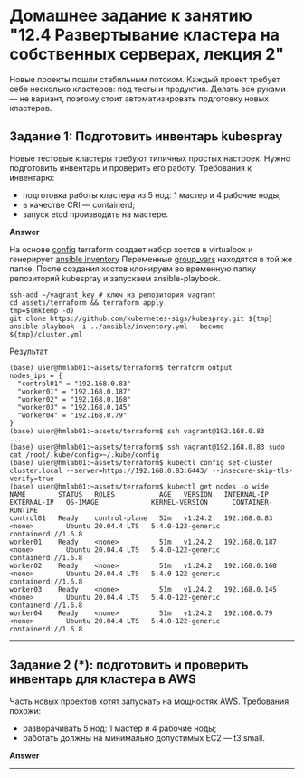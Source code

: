 # Домашнее задание к занятию "12.4 Развертывание кластера на собственных серверах, лекция 2"
Новые проекты пошли стабильным потоком. Каждый проект требует себе несколько кластеров: под тесты и продуктив. Делать все руками — не вариант, поэтому стоит автоматизировать подготовку новых кластеров.

## Задание 1: Подготовить инвентарь kubespray
Новые тестовые кластеры требуют типичных простых настроек. Нужно подготовить инвентарь и проверить его работу. Требования к инвентарю:
* подготовка работы кластера из 5 нод: 1 мастер и 4 рабочие ноды;
* в качестве CRI — containerd;
* запуск etcd производить на мастере.

**Answer**

На основе [config](12-kubernetes-04-install-part-2/assets/hosts.yml) terraform создает набор хостов в virtualbox и генерирует [ansible inventory](assets/ansible/inventory.yml) Переменные [group_vars](assets/ansible/group_vars/) находятся в той же папке. После создания хостов клонируем во временную папку репозиторий kubespray и запускаем ansible-playbook. 

```
ssh-add ~/vagrant_key # ключ из репозитория vagrant
cd assets/terraform && terraform apply
tmp=$(mktemp -d)
git clone https://github.com/kubernetes-sigs/kubespray.git ${tmp}
ansible-playbook -i ../ansible/inventory.yml --become ${tmp}/cluster.yml
```

Результат

```console
(base) user@hmlab01:~assets/terraform$ terraform output
nodes_ips = {
  "control01" = "192.168.0.83"
  "worker01" = "192.168.0.187"
  "worker02" = "192.168.0.168"
  "worker03" = "192.168.0.145"
  "worker04" = "192.168.0.79"
}
(base) user@hmlab01:~assets/terraform$ ssh vagrant@192.168.0.83
...
(base) user@hmlab01:~assets/terraform$ ssh vagrant@192.168.0.83 sudo cat /root/.kube/config>~/.kube/config
(base) user@hmlab01:~assets/terraform$ kubectl config set-cluster cluster.local --server=https://192.168.0.83:6443/ --insecure-skip-tls-verify=true
(base) user@hmlab01:~assets/terraform$ kubectl get nodes -o wide
NAME        STATUS   ROLES           AGE   VERSION   INTERNAL-IP     EXTERNAL-IP   OS-IMAGE             KERNEL-VERSION      CONTAINER-RUNTIME
control01   Ready    control-plane   52m   v1.24.2   192.168.0.83    <none>        Ubuntu 20.04.4 LTS   5.4.0-122-generic   containerd://1.6.8
worker01    Ready    <none>          51m   v1.24.2   192.168.0.187   <none>        Ubuntu 20.04.4 LTS   5.4.0-122-generic   containerd://1.6.8
worker02    Ready    <none>          51m   v1.24.2   192.168.0.168   <none>        Ubuntu 20.04.4 LTS   5.4.0-122-generic   containerd://1.6.8
worker03    Ready    <none>          51m   v1.24.2   192.168.0.145   <none>        Ubuntu 20.04.4 LTS   5.4.0-122-generic   containerd://1.6.8
worker04    Ready    <none>          51m   v1.24.2   192.168.0.79    <none>        Ubuntu 20.04.4 LTS   5.4.0-122-generic   containerd://1.6.8

```

---

## Задание 2 (*): подготовить и проверить инвентарь для кластера в AWS
Часть новых проектов хотят запускать на мощностях AWS. Требования похожи:
* разворачивать 5 нод: 1 мастер и 4 рабочие ноды;
* работать должны на минимально допустимых EC2 — t3.small.

**Answer**



---